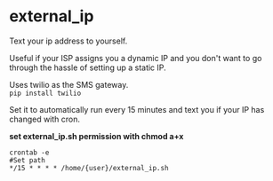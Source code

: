 # external_ip

Text your ip address to yourself.

Useful if your ISP assigns you a dynamic IP and you don't want to go through the hassle of setting up a static IP.  

Uses twilio as the SMS gateway.  
`pip install twilio`

Set it to automatically run every 15 minutes and text you if your IP has changed with cron.

**set external_ip.sh permission with chmod a+x**
```
crontab -e
#Set path
*/15 * * * * /home/{user}/external_ip.sh 
```
